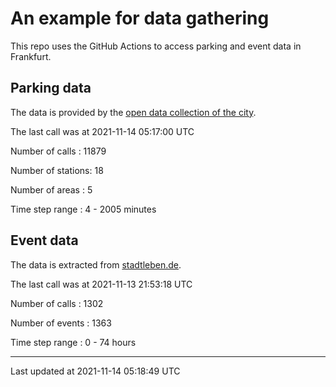 # An example for data gathering

This repo uses the GitHub Actions to access parking and event data in Frankfurt.

## Parking data
The data is provided by the [open data collection of the city](https://www.offenedaten.frankfurt.de/).

The last call was at 2021-11-14 05:17:00 UTC

Number of calls   : 11879

Number of stations:    18

Number of areas   :     5

Time step range   :     4 -  2005 minutes


## Event data
The data is extracted from [stadtleben.de](https://stadtleben.de/frankfurt/).

The last call was at 2021-11-13 21:53:18 UTC

Number of calls   : 1302

Number of events  : 1363

Time step range   :    0 -   74 hours


----

Last updated at 2021-11-14 05:18:49 UTC
